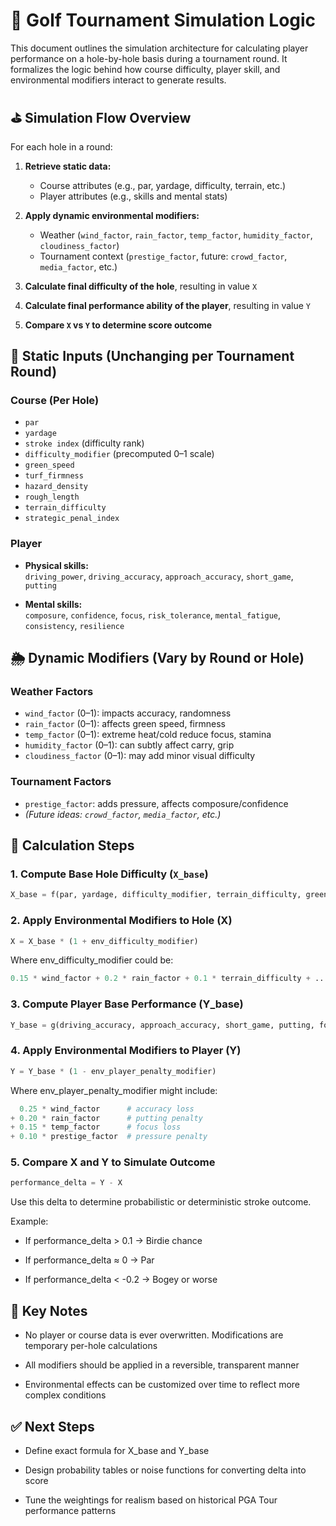# 🧠 Golf Tournament Simulation Logic

This document outlines the simulation architecture for calculating player performance on a hole-by-hole basis during a tournament round. It formalizes the logic behind how course difficulty, player skill, and environmental modifiers interact to generate results.

## ⛳️ Simulation Flow Overview

For each hole in a round:

1. **Retrieve static data:**
   - Course attributes (e.g., par, yardage, difficulty, terrain, etc.)
   - Player attributes (e.g., skills and mental stats)

2. **Apply dynamic environmental modifiers:**
   - Weather (`wind_factor`, `rain_factor`, `temp_factor`, `humidity_factor`, `cloudiness_factor`)
   - Tournament context (`prestige_factor`, future: `crowd_factor`, `media_factor`, etc.)

3. **Calculate final difficulty of the hole**, resulting in value `X`

4. **Calculate final performance ability of the player**, resulting in value `Y`

5. **Compare `X` vs `Y` to determine score outcome**

## 🧱 Static Inputs (Unchanging per Tournament Round)

### Course (Per Hole)

- `par`
- `yardage`
- `stroke index` (difficulty rank)
- `difficulty_modifier` (precomputed 0–1 scale)
- `green_speed`
- `turf_firmness`
- `hazard_density`
- `rough_length`
- `terrain_difficulty`
- `strategic_penal_index`

### Player

- **Physical skills:**  
  `driving_power`, `driving_accuracy`, `approach_accuracy`, `short_game`, `putting`

- **Mental skills:**  
  `composure`, `confidence`, `focus`, `risk_tolerance`, `mental_fatigue`, `consistency`, `resilience`

## 🌦️ Dynamic Modifiers (Vary by Round or Hole)

### Weather Factors

- `wind_factor` (0–1): impacts accuracy, randomness
- `rain_factor` (0–1): affects green speed, firmness
- `temp_factor` (0–1): extreme heat/cold reduce focus, stamina
- `humidity_factor` (0–1): can subtly affect carry, grip
- `cloudiness_factor` (0–1): may add minor visual difficulty

### Tournament Factors

- `prestige_factor`: adds pressure, affects composure/confidence
- *(Future ideas: `crowd_factor`, `media_factor`, etc.)*

## 🔢 Calculation Steps

### 1. Compute Base Hole Difficulty (`X_base`)

```python
X_base = f(par, yardage, difficulty_modifier, terrain_difficulty, green_speed, hazard_density, etc.)
```
### 2. Apply Environmental Modifiers to Hole (X)
```python
X = X_base * (1 + env_difficulty_modifier)
```
Where env_difficulty_modifier could be:

```python
0.15 * wind_factor + 0.2 * rain_factor + 0.1 * terrain_difficulty + ...
```

### 3. Compute Player Base Performance (Y_base)
```python
Y_base = g(driving_accuracy, approach_accuracy, short_game, putting, focus, confidence, etc.)
```
### 4. Apply Environmental Modifiers to Player (Y)
```python
Y = Y_base * (1 - env_player_penalty_modifier)
```
Where env_player_penalty_modifier might include:

```python
  0.25 * wind_factor      # accuracy loss
+ 0.20 * rain_factor      # putting penalty
+ 0.15 * temp_factor      # focus loss
+ 0.10 * prestige_factor  # pressure penalty
```
### 5. Compare X and Y to Simulate Outcome
```python
performance_delta = Y - X
```
Use this delta to determine probabilistic or deterministic stroke outcome.

Example:
- If performance_delta > 0.1 → Birdie chance

- If performance_delta ≈ 0 → Par

- If performance_delta < -0.2 → Bogey or worse

## 📌 Key Notes

- No player or course data is ever overwritten. Modifications are temporary per-hole calculations

- All modifiers should be applied in a reversible, transparent manner

- Environmental effects can be customized over time to reflect more complex conditions

## ✅ Next Steps

- Define exact formula for X_base and Y_base

- Design probability tables or noise functions for converting delta into score

- Tune the weightings for realism based on historical PGA Tour performance patterns